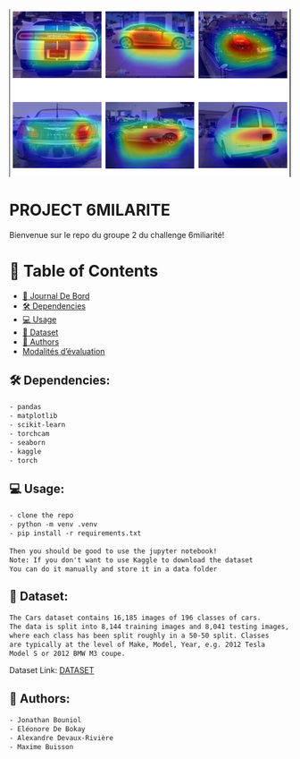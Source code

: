 <div align="center">
  <!-- You are encouraged to replace this logo with your own! Otherwise you can also remove it. -->
  <img src="images/image.png" alt="logo" width="600"  height="auto" />
  <br/>
</div>


# PROJECT 6MILARITE

Bienvenue sur le repo du groupe 2 du challenge 6miliarité!

<!-- TABLE OF CONTENTS -->

# 📗 Table of Contents

- [📒 Journal De Bord](#jdb)
- [🛠 Dependencies](#dependencies)
- [💻 Usage](#usage)
- [📖 Dataset](#dataset)
- [👥 Authors](#authors)
- [Modalités d’évaluation](#modalités)


<!-- ## 📒 Journal de Bord: <a name="jdb"></a>
    [Notre Super Journal de Bord](/journal_de_bord) -->

## 🛠 Dependencies: <a name="dependencies"></a>
    - pandas
    - matplotlib
    - scikit-learn
    - torchcam
    - seaborn
    - kaggle
    - torch

## 💻 Usage: <a name="usage"></a>
    - clone the repo
    - python -m venv .venv
    - pip install -r requirements.txt

    Then you should be good to use the jupyter notebook!
    Note: If you don't want to use Kaggle to download the dataset
    You can do it manually and store it in a data folder 


## 📖 Dataset: <a name="dataset"></a>
    The Cars dataset contains 16,185 images of 196 classes of cars. 
    The data is split into 8,144 training images and 8,041 testing images,
    where each class has been split roughly in a 50-50 split. Classes 
    are typically at the level of Make, Model, Year, e.g. 2012 Tesla 
    Model S or 2012 BMW M3 coupe.
    

Dataset Link: [DATASET](https://www.kaggle.com/datasets/jutrera/stanford-car-dataset-by-classes-folder/)


## 👥 Authors: <a name="authors"></a>
    - Jonathan Bouniol
    - Eléonore De Bokay
    - Alexandre Devaux-Rivière
    - Maxime Buisson